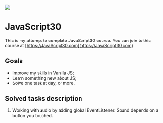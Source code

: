 ﻿![](https://javascript30.com/images/JS3-social-share.png)

# JavaScript30

This is my attempt to complete JavaScript30 course. You can join to this course at
 [https://JavaScript30.com](https://JavaScript30.com)

## Goals
 - Improve my skills in Vanilla JS;
 - Learn something new about JS;
 - Solve one task at day, or more.
 
 ## Solved tasks description
 1) Working with audio by adding global EventListener. Sound depends on a button you touched.

